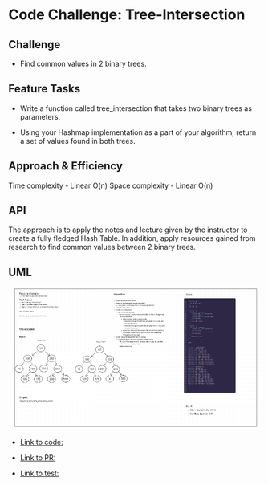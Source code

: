 # Code Challenge: Tree-Intersection

## Challenge

- Find common values in 2 binary trees.

## Feature Tasks

- Write a function called tree_intersection that takes two binary trees as parameters.

- Using your Hashmap implementation as a part of your algorithm, return a set of values found in both trees.

## Approach & Efficiency

Time complexity - Linear O(n) Space complexity - Linear O(n)

## API

The approach is to apply the notes and lecture given by the instructor to create a fully fledged Hash Table. In addition, apply resources gained from research to find common values between 2 binary trees.

## UML

![UML](tree-intersection.png)

- [Link to code:](../treeIntersection/tree-intersection.js)

- [Link to PR:](https://github.com/Keelen-Fisher/data-structures-and-algorithms/pull/58)

- [Link to test:](../treeIntersection/__tests__/tree-intersection.test.js)
